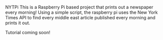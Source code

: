 NYTPi
This is a Raspberry Pi based project that prints out a newspaper every morning!
Using a simple script, the raspberry pi uses the New York Times API to find every middle east article published every 
morning and prints it out.

Tutorial coming soon! 
